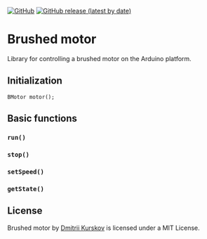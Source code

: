 [![GitHub](https://img.shields.io/github/license/kurskov/Arduino-BrushedMotor)](https://github.com/kurskov/Arduino-BrushedMotor/blob/main/LICENSE)
[![GitHub release (latest by date)](https://img.shields.io/github/v/release/kurskov/Arduino-BrushedMotor)](https://github.com/kurskov/Arduino-BrushedMotor/releases/latest)

# Brushed motor
Library for controlling a brushed motor on the Arduino platform.

## Initialization

`BMotor motor();`

## Basic functions

### `run()`

### `stop()`

### `setSpeed()`

### `getState()`

## License
Brushed motor by [Dmitrii Kurskov](https://kurskov.ru) is licensed under a MIT License.